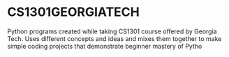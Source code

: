 # CS1301GEORGIATECH
Python programs created while taking CS1301 course offered by Georgia Tech. 
Uses different concepts and ideas and mixes them together to make simple coding projects that demonstrate beginner mastery of Pytho

